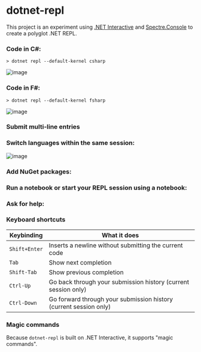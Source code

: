 # dotnet-repl

This project is an experiment using [.NET Interactive](https://github.com/dotnet/interactive) and [Spectre.Console](https://github.com/spectreconsole) to create a polyglot .NET REPL. 


### Code in C#:

```console
> dotnet repl --default-kernel csharp
```

![image](https://user-images.githubusercontent.com/547415/121456759-68a85000-c95b-11eb-83a0-3b0010067e7b.png)


### Code in F#:



```console
> dotnet repl --default-kernel fsharp
```


![image](https://user-images.githubusercontent.com/547415/121456837-8d9cc300-c95b-11eb-9a91-1daae2dbc655.png)

### Submit multi-line entries





### Switch languages within the same session:


![image](https://user-images.githubusercontent.com/547415/121456913-ab6a2800-c95b-11eb-9a47-0f0828b2ba3b.png)










### Add NuGet packages:



### Run a notebook or start your REPL session using a notebook: 



### Ask for help:






### Keyboard shortcuts

Keybinding      | What it does                                                      |
----------------|-------------------------------------------------------------------|
`Shift+Enter`   | Inserts a newline without submitting the current code
`Tab`           | Show next completion
`Shift-Tab`     | Show previous completion
`Ctrl-Up`       | Go back through your submission history (current session only)
`Ctrl-Down`     | Go forward through your submission history (current session only)


### Magic commands

Because `dotnet-repl` is built on .NET Interactive, it supports "magic commands".
